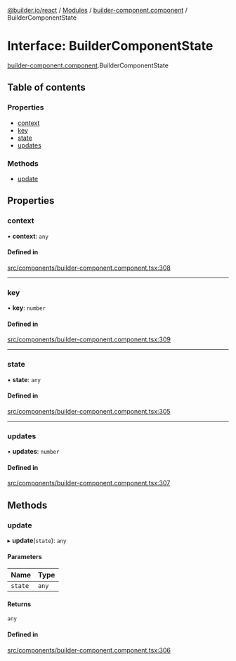 [@builder.io/react](../README.md) / [Modules](../modules.md) / [builder-component.component](../modules/builder_component_component.md) / BuilderComponentState

# Interface: BuilderComponentState

[builder-component.component](../modules/builder_component_component.md).BuilderComponentState

## Table of contents

### Properties

- [context](builder_component_component.BuilderComponentState.md#context)
- [key](builder_component_component.BuilderComponentState.md#key)
- [state](builder_component_component.BuilderComponentState.md#state)
- [updates](builder_component_component.BuilderComponentState.md#updates)

### Methods

- [update](builder_component_component.BuilderComponentState.md#update)

## Properties

### context

• **context**: `any`

#### Defined in

[src/components/builder-component.component.tsx:308](https://github.com/khulnasoft/articulate/blob/ee7a3a06/packages/react/src/components/builder-component.component.tsx#L308)

---

### key

• **key**: `number`

#### Defined in

[src/components/builder-component.component.tsx:309](https://github.com/khulnasoft/articulate/blob/ee7a3a06/packages/react/src/components/builder-component.component.tsx#L309)

---

### state

• **state**: `any`

#### Defined in

[src/components/builder-component.component.tsx:305](https://github.com/khulnasoft/articulate/blob/ee7a3a06/packages/react/src/components/builder-component.component.tsx#L305)

---

### updates

• **updates**: `number`

#### Defined in

[src/components/builder-component.component.tsx:307](https://github.com/khulnasoft/articulate/blob/ee7a3a06/packages/react/src/components/builder-component.component.tsx#L307)

## Methods

### update

▸ **update**(`state`): `any`

#### Parameters

| Name    | Type  |
| :------ | :---- |
| `state` | `any` |

#### Returns

`any`

#### Defined in

[src/components/builder-component.component.tsx:306](https://github.com/khulnasoft/articulate/blob/ee7a3a06/packages/react/src/components/builder-component.component.tsx#L306)
